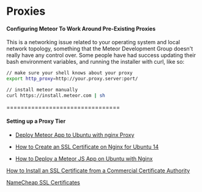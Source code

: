 Proxies
============================




#### Configuring Meteor To Work Around Pre-Existing Proxies  
This is a networking issue related to your operating system and local network topology, something that the Meteor Development Group doesn't really have any control over.  Some people have had success updating their bash environment variables, and running the installer with curl, like so:

````sh
// make sure your shell knows about your proxy
export http_proxy=http://your.proxy.server:port/

// install meteor manually
curl https://install.meteor.com | sh
````

================================
#### Setting up a Proxy Tier

- [Deploy Meteor App to Ubuntu with nginx Proxy](https://www.digitalocean.com/community/tutorials/how-to-deploy-a-meteor-js-application-on-ubuntu-14-04-with-nginx)

- [How to Create an SSL Certificate on Nginx for Ubuntu 14](https://www.digitalocean.com/community/tutorials/how-to-create-an-ssl-certificate-on-nginx-for-ubuntu-14-04)

- [How to Deploy a Meteor JS App on Ubuntu with Nginx](https://www.digitalocean.com/community/tutorials/how-to-deploy-a-meteor-js-application-on-ubuntu-14-04-with-nginx)  

[How to Install an SSL Certificate from a Commercial Certificate Authority](https://www.digitalocean.com/community/tutorials/how-to-install-an-ssl-certificate-from-a-commercial-certificate-authority)  

[NameCheap SSL Certificates](https://www.namecheap.com/security/ssl-certificates/)  

